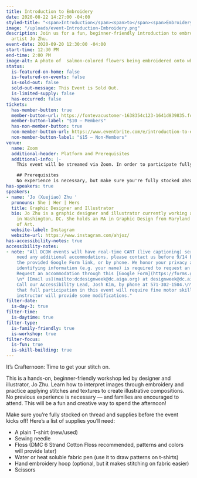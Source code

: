 ```yaml
---
title: Introduction to Embroidery
date: 2020-08-22 14:27:00 -04:00
styled-title: "<span>Introduction</span><span>to</span><span>Embroidery</span>"
image: "/uploads/event-Introduction-Embroidery.png"
description: Join us for a fun, beginner-friendly introduction to embroidery with
  artist Jo Zhu.
event-date: 2020-09-20 12:30:00 -04:00
start-time: 12:30 PM
end-time: 2:00 PM
image-alt: A photo of  salmon-colored flowers being embroidered onto white fabric.
status:
  is-featured-on-home: false
  is-featured-on-events: false
  is-sold-out: false
  sold-out-message: This Event is Sold Out.
  is-limited-supply: false
  has-occurred: false
tickets:
  has-member-button: true
  member-button-url: https://fontevacustomer-1638354c123-1641d839835.force.com/services/oauth2/authorize?client_id=3MVG9nthuDc9owbcOq7_07W.HriOQQPWTbMkrpOla.ajDQlTHf4_uby_mhwylcX.mJBU2O2SppTiZMS0J_HJd&response_type=code&redirect_uri=https://ikit.aiga.org/ikit_national_util/ikit-national-util-sso-redirect/&state=https%3A%2F%2Fdc.aiga.org%2Fevent%2Fintroduction-to-embroidery%2F%3Fredirect_source%3Deventbrite_register
  member-button-label: "$10 — Members"
  has-non-member-button: true
  non-member-button-url: https://www.eventbrite.com/e/introduction-to-embroidery-tickets-117854288349
  non-member-button-label: "$15 — Non-Members"
venue:
  name: Zoom
  additional-header: Platform and Prerequisites
  additional-info: |-
    This event will be streamed via Zoom. In order to participate fully, attendees should plan to join on the Zoom app via their computer, tablet, or mobile device with enough bandwidth to support viewing video. In order to ensure only those who have registered for the event are able to attend — and to create space for intimate conversations — only those whose display name fully matches the name on our registration list will be admitted from the waiting room. You can find more about joining our virtual events, including how to connect, directions to troubleshoot, and information about our refund policy in our [FAQ](/faqs/).

    ## Prerequisites
    No experience is necessary, but make sure you're fully stocked ahead of time — see above for a shopping list of everything you need!
has-speakers: true
speakers:
- name: 'Jo (Xuejiao) Zhu '
  pronouns: She | Her | Hers
  title: Graphic Designer and Illustrator
  bio: Jo Zhu is a graphic designer and illustrator currently working at the Spy Museum
    in Washington, DC. She holds an MA in Graphic Design from Maryland Institute College
    of Art.
  website-label: Instagram
  website-url: https://www.instagram.com/ahjoz/
has-accessibility-notes: true
accessibility-notes:
- note: "All DCDW events will have real-time CART (live captioning) services. If you
    need any additional accommodations, please contact us before 9/14 by email, through
    the provided Google Form link, or by phone. We honor your privacy and no personally
    identifying information (e.g. your name) is required to request an accommodation.\n\n*
    Request an accommodation through this [Google Form](https://forms.gle/gAQviAo5cTwWYGWV6).
    \n* [Email us](mailto:dcdesignweek@dc.aiga.org) at designweek@dc.aiga.org.\n*
    Call our Accessibility Lead, Josh Kim, by phone at 571-302-1504.\n\nPlease note
    that full participation in this event will require fine motor skills, though the
    instructor will provide some modifications."
filter-date:
  is-day-3: true
filter-time:
  is-daytime: true
filter-type:
  is-family-friendly: true
  is-workshop: true
filter-focus:
  is-fun: true
  is-skill-building: true
---
```


It’s Crafternoon: Time to get your stitch on.

This is a hands-on, beginner-friendly workshop led by designer and illustrator, Jo Zhu. Learn how to interpret images through embroidery and practice applying stitches and textures to create illustrative compositions. No previous experience is necessary — and families are encouraged to attend. This will be a fun and creative way to spend the afternoon!

Make sure you’re fully stocked on thread and supplies before the event kicks off! Here’s a list of supplies you’ll need:
* A plain T-shirt (new/used)
* Sewing needle
* Floss (DMC 6 Strand Cotton Floss recommended, patterns and colors will provide later)
* Water or heat soluble fabric pen (use it to draw patterns on t-shirts) 
* Hand embroidery hoop (optional, but it makes stitching on fabric easier) 
* Scissors
